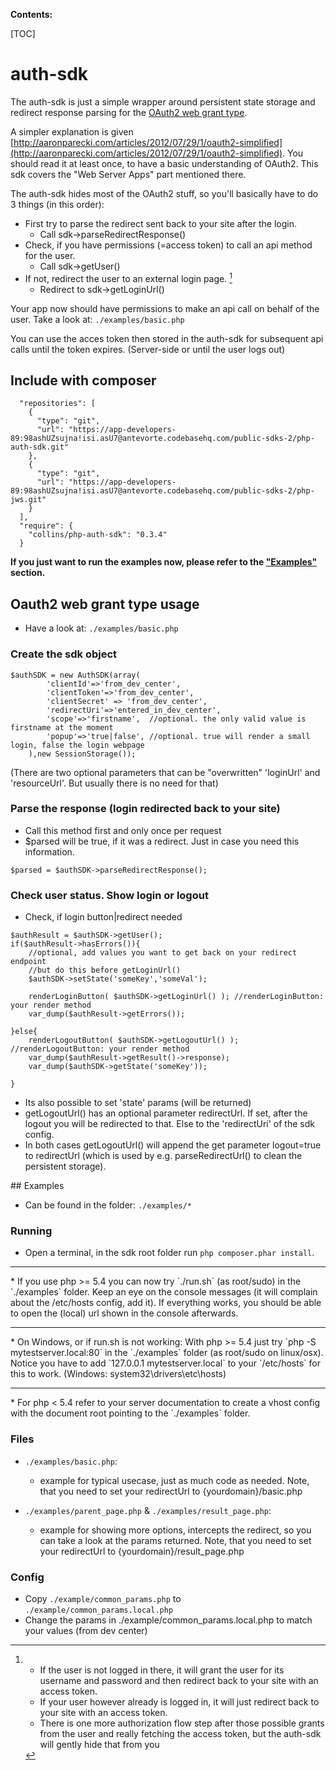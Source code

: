 **Contents:**

[TOC]

<div style="page-break-after: always;"></div>

# auth-sdk

The auth-sdk is just a simple wrapper around persistent state storage and redirect response parsing for the
[OAuth2 web grant type](http://tools.ietf.org/html/rfc6749#section-4.1).

A simpler explanation is given [http://aaronparecki.com/articles/2012/07/29/1/oauth2-simplified](http://aaronparecki.com/articles/2012/07/29/1/oauth2-simplified). 
You should read it at least once, to have a basic understanding of OAuth2. 
This sdk covers the "Web Server Apps" part mentioned there.

The auth-sdk hides most of the OAuth2 stuff, so you'll basically have to do 3 things (in this order):

* First try to parse the redirect sent back to your site after the login.
	* Call sdk->parseRedirectResponse()
* Check, if you have permissions (=access token) to call an api method for the user.
	* Call sdk->getUser()
* If not, redirect the user to an external login page. [^1]
	* Redirect to sdk->getLoginUrl()


Your app now should have permissions to make an api call on behalf of the user. Take a look at: `./examples/basic.php`

You can use the acces token then stored in the auth-sdk for subsequent api calls until the token expires.
(Server-side or until the user logs out)

## Include with composer

```
  "repositories": [
    {
      "type": "git",
      "url": "https://app-developers-89:98ashUZsujna!isi.asU7@antevorte.codebasehq.com/public-sdks-2/php-auth-sdk.git"
    },
    {
      "type": "git",
      "url": "https://app-developers-89:98ashUZsujna!isi.asU7@antevorte.codebasehq.com/public-sdks-2/php-jws.git"
    }
  ],
  "require": {
    "collins/php-auth-sdk": "0.3.4"
  }
```
**If you just want to run the examples now, please refer to the <a href="#examples2">"Examples"</a> section.**

<div style="page-break-after: always;"></div>

## Oauth2 web grant type usage

* Have a look at: `./examples/basic.php`

### Create the sdk object

```
$authSDK = new AuthSDK(array(
		'clientId'=>'from_dev_center',
		'clientToken'=>'from_dev_center',
		'clientSecret' => 'from_dev_center',
		'redirectUri'=>'entered_in_dev_center',
		'scope'=>'firstname',  //optional. the only valid value is firstname at the moment
		'popup'=>'true|false', //optional. true will render a small login, false the login webpage
	),new SessionStorage());
```

(There are two optional parameters that can be "overwritten" 'loginUrl' and 'resourceUrl'. But usually there is no need
for that)

### Parse the response (login redirected back to your site)

* Call this method first and only once per request
* $parsed will be true, if it was a redirect. Just in case you need this information.

```
$parsed = $authSDK->parseRedirectResponse();
```

### Check user status. Show login or logout

* Check, if login button|redirect needed

```
$authResult = $authSDK->getUser();
if($authResult->hasErrors()){
	//optional, add values you want to get back on your redirect endpoint
	//but do this before getLoginUrl()
	$authSDK->setState('someKey','someVal');

	renderLoginButton( $authSDK->getLoginUrl() ); //renderLoginButton: your render method
	var_dump($authResult->getErrors());

}else{
	renderLogoutButton( $authSDK->getLogoutUrl() ); //renderLogoutButton: your render method
	var_dump($authResult->getResult()->response);
	var_dump($authSDK->getState('someKey'));

}
```
* Its also possible to set 'state' params (will be returned)
* getLogoutUrl() has an optional parameter redirectUrl. If set, after the logout you will be redirected to that. Else to the 'redirectUri' of the sdk config.
* In both cases getLogoutUrl() will append the get parameter logout=true to redirectUrl (which is used by e.g. parseRedirectUrl() to clean the persistent storage).
<div style="page-break-after: always;"></div>

<div id="examples2"></div>
## Examples

* Can be found in the folder:  `./examples/*`

### Running

* Open a terminal, in the sdk root folder run `php composer.phar install`.
<hr> 
* If you use php >= 5.4 you can now try `./run.sh` (as root/sudo) in the `./examples` folder. Keep an eye on the console messages (it will complain about the /etc/hosts config, add it). If everything works, you should be able to open the (local) url shown in the console afterwards.
<hr>
* On Windows, or if run.sh is not working: With php >= 5.4 just try `php -S mytestserver.local:80` in the `./examples` folder (as root/sudo on linux/osx). Notice you have to add `127.0.0.1 mytestserver.local` to your `/etc/hosts` for this to work. (Windows: system32\drivers\etc\hosts)
<hr>
* For php < 5.4 refer to your server documentation to create a vhost config with the document root pointing to the `./examples` folder.

### Files

* `./examples/basic.php`:
	* example for typical usecase, just as much code as needed. Note, that you need to set your redirectUrl to {yourdomain}/basic.php

* `./examples/parent_page.php` & `./examples/result_page.php`:
	* example for showing more options, intercepts the redirect, so you can take a look at the params returned. Note, that you need to set your redirectUrl to {yourdomain}/result_page.php

### Config

* Copy `./example/common_params.php` to `./example/common_params.local.php`
* Change the params in ./example/common_params.local.php to match your values (from dev center)

[^1]:* If the user is not logged in there, it will grant the user for its username and password and then redirect back to your site with an access token.
	* If your user however already is logged in, it will just redirect back to your site with an access token.
	* There is one more authorization flow step after those possible grants from the user and really fetching the access token, but the auth-sdk will gently hide that from you